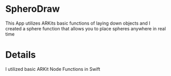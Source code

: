 # SpheroDraw
This App utilizes ARKits basic functions of laying down objects and I created a sphere function that allows you to place spheres anywhere in real time
# Details
I utilized basic ARKit Node Functions in Swift
